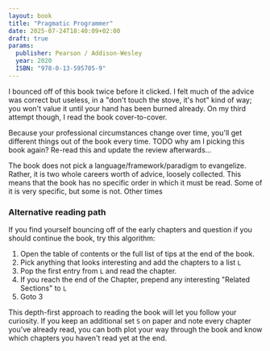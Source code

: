 ```yaml
---
layout: book
title: "Pragmatic Programmer"
date: 2025-07-24T18:40:09+02:00
draft: true
params:
  publisher: Pearson / Addison-Wesley
  year: 2020
  ISBN: "978-0-13-595705-9"
---
```


I bounced off of this book twice before it clicked.
I felt much of the advice was correct but useless, in a "don't touch the stove, it's hot" kind of way; you won't value it until your hand has been burned already.
On my third attempt though, I read the book cover-to-cover.

Because your professional circumstances change over time, you'll get different things out of the book every time.
TODO why am I picking this book again? Re-read this and update the review afterwards...

The book does not pick a language/framework/paradigm to evangelize.
Rather, it is two whole careers worth of advice, loosely collected.
This means that the book has no specific order in which it must be read.
Some of it is very specific, but some is not.
Other times 


### Alternative reading path

If you find yourself bouncing off of the early chapters and question if you should continue the book, try this algorithm:

1. Open the table of contents or the full list of tips at the end of the book.
2. Pick anything that looks interesting and add the chapters to a list `L`
3. Pop the first entry from `L` and read the chapter.
4. If you reach the end of the Chapter, prepend any interesting "Related Sections" to `L`
5. Goto 3

This depth-first approach to reading the book will let you follow your curiosity.
If you keep an additional set `S` on paper and note every chapter you've already read, you can both plot your way through the book and know which chapters you haven't read yet at the end.
